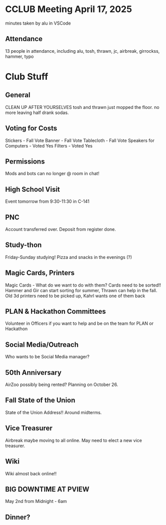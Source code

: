 # CCLUB Meeting April 17, 2025

minutes taken by alu in VSCode

## Attendance
13 people in attendance, including alu, tosh, thrawn, jc, airbreak, girrockss, hammer, typo

# Club Stuff

## General
CLEAN UP AFTER YOURSELVES tosh and thrawn just mopped the floor. no more leaving half drank sodas. 

## Voting for Costs
Stickers - Fall Vote
Banner - Fall Vote
Tablecloth - Fall Vote
Speakers for Computers - Voted Yes
Filters - Voted Yes 

## Permissions
Mods and bots can no longer @ room in chat!

## High School Visit
Event tomorrow from 9:30-11:30 in C-141

## PNC
Account transferred over. 
Deposit from register done. 

## Study-thon
Friday-Sunday studying! Pizza and snacks in the evenings (?)

## Magic Cards, Printers
Magic Cards - What do we want to do with them?
Cards need to be sorted!! Hammer and Gir can start sorting for summer, Thrawn can help in the fall.
Old 3d printers need to be picked up, Kahrl wants one of them back 

## PLAN & Hackathon Committees
Volunteer in Officers if you want to help and be on the team for PLAN or Hackathon

## Social Media/Outreach 
Who wants to be Social Media manager?

## 50th Anniversary 
AirZoo possibly being rented? Planning on October 26. 

## Fall State of the Union
State of the Union Address!! Around midterms. 

## Vice Treasurer
Airbreak maybe moving to all online. May need to elect a new vice treasurer. 

## Wiki
Wiki almost back online!! 

## BIG DOWNTIME AT PVIEW 
May 2nd from Midnight - 6am

## Dinner? 